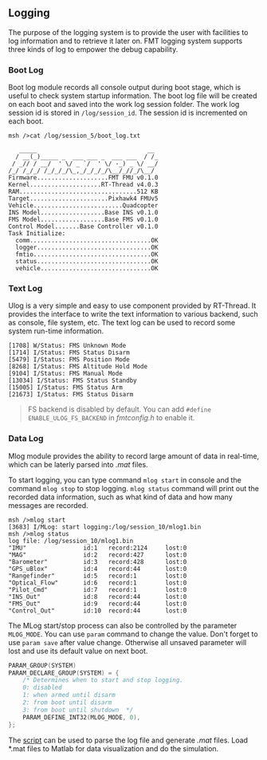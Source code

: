 
## Logging

The purpose of the logging system is to provide the user with facilities to log information and to retrieve it later on. FMT logging system supports three kinds of log to empower the debug capability.

### Boot Log

Boot log module records all console output during boot stage, which is useful to check system startup information. The boot log file will be created on each boot and saved into the work log session folder. The work log session id is stored in `/log/session_id`. The session id is incremented on each boot.

```
msh />cat /log/session_5/boot_log.txt

   _____                               __ 
  / __(_)_____ _  ___ ___ _  ___ ___  / /_
 / _// / __/  ' \/ _ `/  ' \/ -_) _ \/ __/
/_/ /_/_/ /_/_/_/\_,_/_/_/_/\__/_//_/\__/ 
Firmware....................FMT FMU v0.1.0
Kernel....................RT-Thread v4.0.3
RAM.................................512 KB
Target......................Pixhawk4 FMUv5
Vehicle.........................Quadcopter
INS Model..................Base INS v0.1.0
FMS Model..................Base FMS v0.1.0
Control Model.......Base Controller v0.1.0
Task Initialize:
  comm..................................OK
  logger................................OK
  fmtio.................................OK
  status................................OK
  vehicle...............................OK
```

### Text Log

Ulog is a very simple and easy to use component provided by RT-Thread. It provides the interface to write the text information to various backend, such as console, file system, etc. The text log can be used to record some system run-time information.

```
[1708] W/Status: FMS Unknown Mode
[1714] I/Status: FMS Status Disarm
[5479] I/Status: FMS Position Mode
[8268] I/Status: FMS Altitude Hold Mode
[9104] I/Status: FMS Manual Mode
[13034] I/Status: FMS Status Standby
[15005] I/Status: FMS Status Arm
[21673] I/Status: FMS Status Disarm
```

> FS backend is disabled by default. You can add `#define ENABLE_ULOG_FS_BACKEND` in *fmtconfig.h* to enable it.

### Data Log

Mlog module provides the ability to record large amount of data in real-time, which can be laterly parsed into *.mat* files. 

To start logging, you can type command `mlog start` in console and the command `mlog stop` to stop logging. `mlog status` command will print out the recorded data information, such as what kind of data and how many messages are recorded.

```
msh />mlog start
[3683] I/MLog: start logging:/log/session_10/mlog1.bin
msh />mlog status
log file: /log/session_10/mlog1.bin
"IMU"                id:1   record:2124     lost:0
"MAG"                id:2   record:427      lost:0
"Barometer"          id:3   record:428      lost:0
"GPS_uBlox"          id:4   record:44       lost:0
"Rangefinder"        id:5   record:1        lost:0
"Optical_Flow"       id:6   record:1        lost:0
"Pilot_Cmd"          id:7   record:1        lost:0
"INS_Out"            id:8   record:44       lost:0
"FMS_Out"            id:9   record:44       lost:0
"Control_Out"        id:10  record:44       lost:0
```

The MLog start/stop process can also be controlled by the parameter `MLOG_MODE`. You can use `param` command to change the value. Don't forget to use `param save` after value change. Otherwise all unsaved parameter will lost and use its default value on next boot.

```c
PARAM_GROUP(SYSTEM)
PARAM_DECLARE_GROUP(SYSTEM) = {
    /* Determines when to start and stop logging.
	0: disabled
	1: when armed until disarm
	2: from boot until disarm
	3: from boot until shutdown  */
    PARAM_DEFINE_INT32(MLOG_MODE, 0),
};
```

The [script](https://github.com/Firmament-Autopilot/FMT-Model/blob/master/utils/log_parser/parse_mlog.m) can be used to parse the log file and generate *.mat* files. Load *.mat files to Matlab for data visualization and do the simulation.
